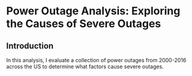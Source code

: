 # Power Outage Analysis: Exploring the Causes of Severe Outages

## Introduction
In this analysis, I evaluate a collection of power outages from 2000-2016 across the US to determine what factors cause severe outages.